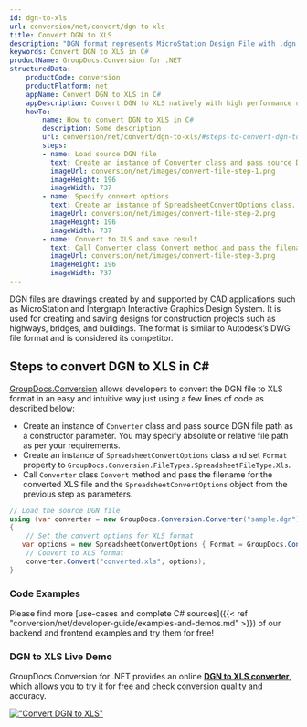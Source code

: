 ```yaml
---
id: dgn-to-xls
url: conversion/net/convert/dgn-to-xls
title: Convert DGN to XLS
description: "DGN format represents MicroStation Design File with .dgn extension. Learn how to convert DGN to XLS file programmatically in C# language using GroupDocs.Conversion for .NET library."
keywords: Convert DGN to XLS in C#
productName: GroupDocs.Conversion for .NET
structuredData:
    productCode: conversion
    productPlatform: net
    appName: Convert DGN to XLS in C#
    appDescription: Convert DGN to XLS natively with high performance using C# language and server side GroupDocs.Conversion for .NET APIs, without the use of any software like Microsoft or Open Office.
    howTo:
        name: How to convert DGN to XLS in C# 
        description: Some description
        url: conversion/net/convert/dgn-to-xls/#steps-to-convert-dgn-to-xls-in-c
        steps:
        - name: Load source DGN file 
          text: Create an instance of Converter class and pass source DGN file path as a constructor parameter. You may specify absolute or relative file path as per your requirements. 
          imageUrl: conversion/net/images/convert-file-step-1.png
          imageHeight: 196
          imageWidth: 737
        - name: Specify convert options 
          text: Create an instance of SpreadsheetConvertOptions class.
          imageUrl: conversion/net/images/convert-file-step-2.png
          imageHeight: 196
          imageWidth: 737
        - name: Convert to XLS and save result 
          text: Call Converter class Convert method and pass the filename for the converted HTML file and the SpreadsheetConvertOptions object from the previous step as parameters.
          imageUrl: conversion/net/images/convert-file-step-3.png
          imageHeight: 196
          imageWidth: 737
---
```


DGN files are drawings created by and supported by CAD applications such as MicroStation and Intergraph Interactive Graphics Design System. It is used for creating and saving designs for construction projects such as highways, bridges, and buildings. The format is similar to Autodesk’s DWG file format and is considered its competitor.

## Steps to convert DGN to XLS in C#

[GroupDocs.Conversion](https://products.groupdocs.com/conversion/net) allows developers to convert the DGN file to XLS format in an easy and intuitive way just using a few lines of code as described below:

* Create an instance of `Converter` class and pass source DGN file path as a constructor parameter. You may specify absolute or relative file path as per your requirements. 
* Create an instance of `SpreadsheetConvertOptions` class and set `Format` property to `GroupDocs.Conversion.FileTypes.SpreadsheetFileType.Xls`.
* Call `Converter` class `Convert` method and pass the filename for the converted XLS file and the `SpreadsheetConvertOptions` object from the previous step as parameters.

```csharp
// Load the source DGN file
using (var converter = new GroupDocs.Conversion.Converter("sample.dgn"))
{
    // Set the convert options for XLS format
   var options = new SpreadsheetConvertOptions { Format = GroupDocs.Conversion.FileTypes.SpreadsheetFileType.Xls };
    // Convert to XLS format
    converter.Convert("converted.xls", options);
}
```

### Code Examples

Please find more [use-cases and complete C# sources]({{< ref "conversion/net/developer-guide/examples-and-demos.md" >}}) of our backend and frontend examples and try them for free!

### DGN to XLS Live Demo

GroupDocs.Conversion for .NET provides an online [**DGN to XLS converter**](https://products.groupdocs.app/conversion/dgn-to-xls), which allows you to try it for free and check conversion quality and accuracy.

[!["Convert DGN to XLS"](conversion/net/images/convert-to-xls/convert-dgn-to-xls.png)](https://products.groupdocs.app/conversion/dgn-to-xls)